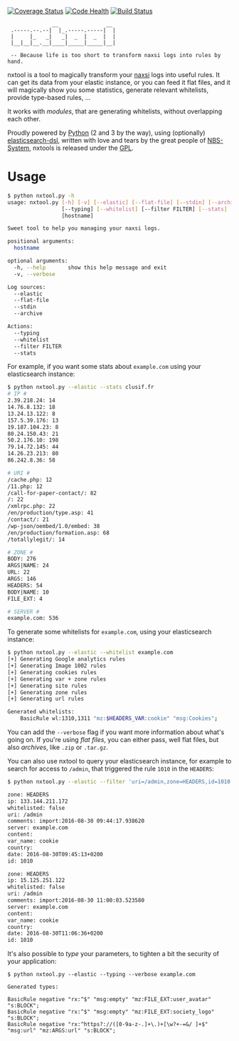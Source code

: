 [![Coverage Status](https://coveralls.io/repos/github/nbs-system/nxtool/badge.svg?branch=master)](https://coveralls.io/github/nbs-system/nxtool?branch=master)
[![Code Health](https://landscape.io/github/nbs-system/nxtool/master/landscape.svg?style=flat)](https://landscape.io/github/nbs-system/nxtool/master)
[![Build Status](https://travis-ci.org/nbs-system/nxtool.svg?branch=master)](https://travis-ci.org/nbs-system/nxtool)

```
              __               __ 
 .-----.--.--|  |_.-----.-----|  |
 |     |_   _|   _|  _  |  _  |  |
 |__|__|__.__|____|_____|_____|__|
 
 -- Because life is too short to transform naxsi logs into rules by hand.
```
          
nxtool is a tool to magically transform your [naxsi]( http://naxsi.org ) logs into useful rules.
It can get its data from your elastic instance, or you can feed it flat files,
and it will magically show you some statistics, generate relevant whitelists,
provide type-based rules, …

It works with *modules*, that are generating whitelists, without overlapping each other.

Proudly powered by [Python]( https://python.org ) (2 and 3 by the way),
using (optionally) [elasticsearch-dsl]( https://elasticsearch-dsl.readthedocs.org/en/latest/ ),
written with love and tears by the great people of [NBS-System]( https://nbs-system.com ),
nxtools is released under the [GPL]( https://gnu.org/licenses/gpl.html ).

# Usage

```bash
$ python nxtool.py -h                                                                                                                                             U [master] git:nxtool
usage: nxtool.py [-h] [-v] [--elastic] [--flat-file] [--stdin] [--archive]
                 [--typing] [--whitelist] [--filter FILTER] [--stats]
                 [hostname]

Sweet tool to help you managing your naxsi logs.

positional arguments:
  hostname

optional arguments:
  -h, --help       show this help message and exit
  -v, --verbose

Log sources:
  --elastic
  --flat-file
  --stdin
  --archive

Actions:
  --typing
  --whitelist
  --filter FILTER
  --stats
```

For example, if you want some stats about `example.com` using your elasticsearch instance:

```bash
$ python nxtool.py --elastic --stats clusif.fr                                                                                                                    U [master] git:nxtool
# IP #
2.39.218.24: 14
14.76.8.132: 18
13.24.13.122: 8
157.5.39.176: 13
19.187.104.23: 8
80.24.150.43: 21
50.2.176.10: 198
79.14.72.145: 44
14.26.23.213: 80
86.242.8.36: 58

# URI #
/cache.php: 12
/11.php: 12
/call-for-paper-contact/: 82
/: 22
/xmlrpc.php: 22
/en/production/type.asp: 41
/contact/: 21
/wp-json/oembed/1.0/embed: 38
/en/production/formation.asp: 68
/totallylegit/: 14

# ZONE #
BODY: 276
ARGS|NAME: 24
URL: 22
ARGS: 146
HEADERS: 54
BODY|NAME: 10
FILE_EXT: 4

# SERVER #
example.com: 536
```

To generate some whitelists for `example.com`, using your elasticsearch instance:

```bash
$ python nxtool.py --elastic --whitelist example.com                                                                                                               U [master] git:nxtool
[+] Generating Google analytics rules
[+] Generating Image 1002 rules
[+] Generating cookies rules
[+] Generating var + zone rules
[+] Generating site rules
[+] Generating zone rules
[+] Generating url rules

Generated whitelists:
	BasicRule wl:1310,1311 "mz:$HEADERS_VAR:cookie" "msg:Cookies";
```

You can add the `--verbose` flag if you want more information about what's going on.
If you're using *flat files*, you can either pass, well flat files, but also *archives*,
like `.zip` or `.tar.gz`.

You can also use nxtool to query your elasticsearch instance, for example
to search for access to `/admin`, that triggered the rule `1010` in the `HEADERS`:

```bash
$ python nxtool.py --elastic --filter 'uri=/admin,zone=HEADERS,id=1010'

zone: HEADERS
ip: 133.144.211.172
whitelisted: false
uri: /admin
comments: import:2016-08-30 09:44:17.938620
server: example.com
content: 
var_name: cookie
country: 
date: 2016-08-30T09:45:13+0200
id: 1010

zone: HEADERS
ip: 15.125.251.122
whitelisted: false
uri: /admin
comments: import:2016-08-30 11:00:03.523580
server: example.com
content: 
var_name: cookie
country: 
date: 2016-08-30T11:06:36+0200
id: 1010

```

It's also possible to *type* your parameters, to tighten a bit the security of
your application:

```
$ python nxtool.py --elastic --typing --verbose example.com

Generated types:

BasicRule negative "rx:^$" "msg:empty" "mz:FILE_EXT:user_avatar" "s:BLOCK";
BasicRule negative "rx:^$" "msg:empty" "mz:FILE_EXT:society_logo" "s:BLOCK";
BasicRule negative "rx:^https?://([0-9a-z-.]+\.)+[\w?+-=&/ ]+$" "msg:url" "mz:ARGS:url" "s:BLOCK";
```
